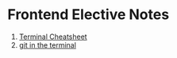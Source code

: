 # Frontend Elective Notes
1. [Terminal Cheatsheet](https://github.com/jofhatkea/front-end/blob/master/terminal-cheatsheet.md)
2. [git in the terminal](https://github.com/jofhatkea/front-end/blob/master/git-in-the-terminal.md)